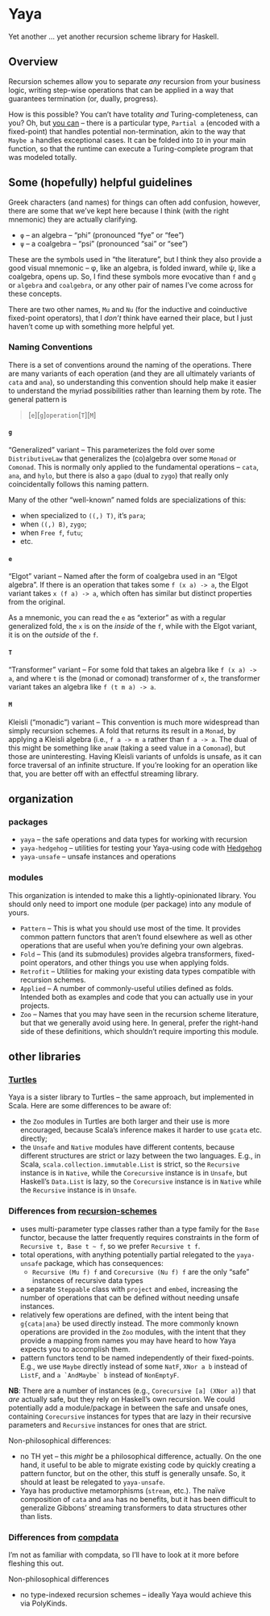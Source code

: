 # Yaya

Yet another … yet another recursion scheme library for Haskell.

## Overview

Recursion schemes allow you to separate _any_ recursion from your business logic, writing step-wise operations that can be applied in a way that guarantees termination (or, dually, progress).

How is this possible? You can’t have totality _and_ Turing-completeness, can you? Oh, but [you can](https://pdfs.semanticscholar.org/e291/5b546b9039a8cf8f28e0b814f6502630239f.pdf) – there is a particular type, `Partial a` (encoded with a fixed-point) that handles potential non-termination, akin to the way that `Maybe a` handles exceptional cases. It can be folded into `IO` in your main function, so that the runtime can execute a Turing-complete program that was modeled totally.

## Some (hopefully) helpful guidelines

Greek characters (and names) for things can often add confusion, however, there are some that we’ve kept here because I think (with the right mnemonic) they are actually clarifying.

- `φ` – an algebra – “phi” (pronounced “fye” or “fee”)
- `ψ` – a coalgebra – “psi” (pronounced “sai” or “see”)

These are the symbols used in “the literature”, but I think they also provide a good visual mnemonic – φ, like an algebra, is folded inward, while ψ, like a coalgebra, opens up. So, I find these symbols more evocative than `f` and `g` or `algebra` and `coalgebra`, or any other pair of names I’ve come across for these concepts.

There are two other names, `Mu` and `Nu` (for the inductive and coinductive fixed-point operators), that I _don’t_ think have earned their place, but I just haven’t come up with something more helpful yet.

### Naming Conventions

There is a set of conventions around the naming of the operations. There are many variants of each operation (and they are all ultimately variants of `cata` and `ana`), so understanding this convention should help make it easier to understand the myriad possibilities rather than learning them by rote. The general pattern is

> [`e`][`g`]`operation`[`T`][`M`]

#### `g`

“Generalized” variant – This parameterizes the fold over some `DistributiveLaw` that generalizes the (co)algebra over some `Monad` or `Comonad`. This is normally only applied to the fundamental operations – `cata`, `ana`, and `hylo`, but there is also a `gapo` (dual to `zygo`) that really only coincidentally follows this naming pattern.

Many of the other “well-known” named folds are specializations of this:

- when specialized to `((,) T)`, it’s `para`;
- when `((,) B)`, `zygo`;
- when `Free f`, `futu`;
- etc.

#### `e`

“Elgot” variant – Named after the form of coalgebra used in an “Elgot algebra”. If there is an operation that takes some `f (x a) -> a`, the Elgot variant takes `x (f a) -> a`, which often has similar but distinct properties from the original.

As a mnemonic, you can read the `e` as “exterior” as with a regular generalized fold, the `x` is on the _inside_ of the `f`, while with the Elgot variant, it is on the _outside_ of the `f`.

#### `T`

“Transformer” variant – For some fold that takes an algebra like `f (x a) -> a`, and where `t` is the (monad or comonad) transformer of `x`, the transformer variant takes an algebra like `f (t m a) -> a`.

#### `M`

Kleisli (“monadic”) variant – This convention is much more widespread than simply recursion schemes. A fold that returns its result in a `Monad`, by applying a Kleisli algebra (i.e., `f a -> m a` rather than `f a -> a`. The dual of this might be something like `anaW` (taking a seed value in a `Comonad`), but those are uninteresting. Having Kleisli variants of unfolds is unsafe, as it can force traversal of an infinite structure. If you’re looking for an operation like that, you are better off with an effectful streaming library.

## organization

### packages

* `yaya` – the safe operations and data types for working with recursion
* `yaya-hedgehog` – utilities for testing your Yaya-using code with [Hedgehog](https://github.com/hedgehogqa/haskell-hedgehog)
* `yaya-unsafe` – unsafe instances and operations

### modules

This organization is intended to make this a lightly-opinionated library. You should only need to import one module (per package) into any module of yours.

* `Pattern` – This is what you should use most of the time. It provides common pattern functors that aren’t found elsewhere as well as other operations that are useful when you’re defining your own algebras.
* `Fold` – This (and its submodules) provides algebra transformers, fixed-point operators, and other things you use when applying folds.
* `Retrofit` – Utilities for making your existing data types compatible with recursion schemes.
* `Applied` – A number of commonly-useful utilies defined as folds. Intended both as examples and code that you can actually use in your projects.
* `Zoo` – Names that you may have seen in the recursion scheme literature, but that we generally avoid using here. In general, prefer the right-hand side of these definitions, which shouldn’t require importing this module.

## other libraries

### [Turtles](https://github.com/sellout/turtles)

Yaya is a sister library to Turtles – the same approach, but implemented in Scala. Here are some differences to be aware of:

* the `Zoo` modules in Turtles are both larger and their use is more encouraged, because Scala’s inference makes it harder to use `gcata` etc. directly;
* the `Unsafe` and `Native` modules have different contents, because different structures are strict or lazy between the two languages. E.g., in Scala, `scala.collection.immutable.List` is strict, so the `Recursive` instance is in `Native`, while the `Corecursive` instance is in `Unsafe`, but Haskell’s `Data.List` is lazy, so the `Corecursive` instance is in `Native` while the `Recursive` instance is in `Unsafe`.

### Differences from [recursion-schemes](https://github.com/ekmett/recursion-schemes)

* uses multi-parameter type classes rather than a type family for the `Base` functor, because the latter frequently requires constraints in the form of `Recursive t, Base t ~ f`, so we prefer `Recursive t f`.
* total operations, with anything potentially partial relegated to the `yaya-unsafe` package, which has consequences:
  * `Recursive (Mu f) f` and `Corecursive (Nu f) f` are the only “safe” instances of recursive data types
* a separate `Steppable` class with `project` and `embed`, increasing the number of operations that can be defined without needing unsafe instances.
* relatively few operations are defined, with the intent being that `g{cata|ana}` be used directly instead. The more commonly known operations are provided in the `Zoo` modules, with the intent that they provide a mapping from names you may have heard to how Yaya expects you to accomplish them.
* pattern functors tend to be named independently of their fixed-points. E.g., we use `Maybe` directly instead of some `NatF`, `XNor a b` instead of `ListF`, and ``a `AndMaybe` b`` instead of `NonEmptyF`.

**NB**: There are a number of instances (e.g., `Corecursive [a] (XNor a)`) that _are_ actually safe, but they rely on Haskell’s own recursion. We could potentially add a module/package in between the safe and unsafe ones, containing `Corecursive` instances for types that are lazy in their recursive parameters and `Recursive` instances for ones that are strict.

Non-philosophical differences:
* no TH yet – this _might_ be a philosophical difference, actually. On the one hand, it useful to be able to migrate existing code by quickly creating a pattern functor, but on the other, this stuff is generally unsafe. So, it should at least be relegated to `yaya-unsafe`.
* Yaya has productive metamorphisms (`stream`, etc.). The naïve composition of `cata` and `ana` has no benefits, but it has been difficult to generalize Gibbons’ streaming transformers to data structures other than lists.

### Differences from [compdata](https://github.com/pa-ba/compdata)

I’m not as familiar with compdata, so I’ll have to look at it more before fleshing this out.

Non-philosophical differences
* no type-indexed recursion schemes – ideally Yaya would achieve this via PolyKinds.
